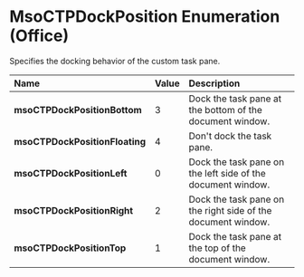 
# MsoCTPDockPosition Enumeration (Office)

Specifies the docking behavior of the custom task pane.



|**Name**|**Value**|**Description**|
|:-----|:-----|:-----|
| **msoCTPDockPositionBottom**|3|Dock the task pane at the bottom of the document window.|
| **msoCTPDockPositionFloating**|4|Don't dock the task pane.|
| **msoCTPDockPositionLeft**|0|Dock the task pane on the left side of the document window.|
| **msoCTPDockPositionRight**|2|Dock the task pane on the right side of the document window.|
| **msoCTPDockPositionTop**|1|Dock the task pane at the top of the document window.|
